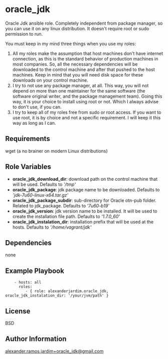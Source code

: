 oracle_jdk
========

Oracle Jdk ansible role. Completely independent from package manager, so you can use it on any linux distribution. It doesn't require root or sudo permission to run.

You must keep in my mind three things when you use my roles:

1. All my roles make the assumption that host machines don't have internet connection, as this is the standard behavior of production machines in most companies. So, all the necessary dependencies will be downloaded to the control machine and after that pushed to the host machines. Keep in mind that you will need disk space for these downloads on your control machine.
1. I try to not use any package manager, at all. This way, you will not depend on more than one maintainer for the same software (the software original writer, and the package management team). Going this way, it is your choice to install using root or not. Which I always advise to don't use, if you can.
1. I try to keep all of my roles free from sudo or root access. If you want to use root, it is by choice and not a specific requirement. I will keep it this way as long as I can.


Requirements
------------

wget (a no brainer on modern Linux distributions)

Role Variables
--------------

- **oracle_jdk_download_dir**: download path on the control machine that will be used. Defaults to *'/tmp'*
- **oracle_jdk_package**: jdk package name to be downloaded. Defaults to *'jdk-7u60-linux-x64.tar.gz'*
- **oracle_jdk_package_subdir**: sub-directory for Oracle otn-pub folder. Related to jdk_package. Defaults to *'7u60-b19'*
- **oracle_jdk_version**: jdk version name to be installed. It will be used to create the installation file path. Defaults to *'1.7.0_60'*
- **oracle_jdk_instalation_dir**: installation prefix that will be used at the hosts. Defaults to *'/home/vagrant/jdk'*

Dependencies
------------

none

Example Playbook
-------------------------
```
    - hosts: all
      roles:
         - { role: alexanderjardim.oracle_jdk, oracle_jdk_instalation_dir: '/your/jvm/path' }
```
License
-------

BSD

Author Information
------------------

alexander.ramos.jardim+oracle_jdk@gmail.com
